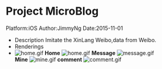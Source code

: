 # Project MicroBlog
Platform:iOS  Author:JimmyNg  Date:2015-11-01
* Description Imitate the XinLang Weibo,data from Weibo.  
* Renderings 
* ![home.gif](https://github.com/Jimmy6464/MicroBlog/blob/master/author.gif)
  **Home**    ![home.gif](https://github.com/Jimmy6464/MicroBlog/blob/master/home.gif) 
  **Message**   ![message.gif](https://github.com/Jimmy6464/MicroBlog/blob/master/message.gif)  
  **Mine**    ![mine.gif](https://github.com/Jimmy6464/MicroBlog/blob/master/mine.gif) 
  **comment**   ![comment.gif](https://github.com/Jimmy6464/MicroBlog/blob/master/comment.gif)    


